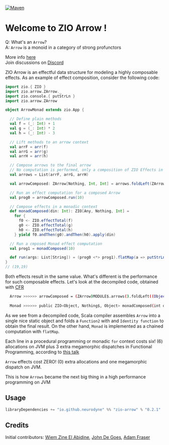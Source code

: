 [![Maven][mavenImg]][mavenLink]

[mavenImg]: https://img.shields.io/maven-central/v/io.github.neurodyne/zio-arrow_2.13.svg
[mavenLink]: https://mvnrepository.com/artifact/io.github.neurodyne/zio-arrow

# Welcome to ZIO Arrow !

Q: What's an `Arrow`? <br>
A: `Arrow` is a monoid in a category of strong profunctors

More info [here](docs/Intro.md) <br>
Join discussions on [Discord](https://discord.com/channels/629491597070827530/671823334421430282)

ZIO Arrow is an effectful data structure for modeling a highly composable effects. As an example of effect composition, consider the following code:

```scala
import zio.{ ZIO }
import zio.arrow.ZArrow._
import zio.console.{ putStrLn }
import zio.arrow.ZArrow

object ArrowMonad extends zio.App {

  // Define plain methods
  val f = (_: Int) + 1
  val g = (_: Int) * 2
  val h = (_: Int) - 3

  // Lift methods to an arrow context
  val arrF = arr(f)
  val arrG = arr(g)
  val arrH = arr(h)

  // Compose arrows to the final arrow
  // No computation is performed, only a composition of ZIO Effects in the Arrow context
  val arrows = List(arrF, arrG, arrH)

  val arrowComposed: ZArrow[Nothing, Int, Int] = arrows.foldLeft(ZArrow.identity[Int])(_ >>> _)

  // Run an effect computation for a composed Arrow
  val prog0 = arrowComposed.run(10)

  // Compose effects in a monadic context
  def monadComposed(din: Int): ZIO[Any, Nothing, Int] =
    for {
      f0 <- ZIO.effectTotal(f)
      g0 <- ZIO.effectTotal(g)
      h0 <- ZIO.effectTotal(h)
    } yield f0.andThen(g0).andThen(h0).apply(din)

  // Run a cmposed Monad effect computation
  val prog1 = monadComposed(10)

  def run(args: List[String]) = (prog0 <*> prog1).flatMap(a => putStrLn(a.toString)).exitCode
}
// (19,19)
```

Both effects result in the same value. What's different is the performance for such composable effects. Let's look at the decompiled code, obtained with [CFR](http://www.benf.org/other/cfr/)

```bash
  Arrow >>>>>> arrowComposed = (ZArrow)MODULE$.arrows().foldLeft((Object)ZArrow$.MODULE$.identity(), (Function2 & Serializable)(x$4, x$5) -> x$4.$greater$greater$greater(x$5));
  
  Monad >>>>>> public ZIO<Object, Nothing$, Object> monadComposed(int din) {return ZIO$.MODULE$.effectTotal((Function0 & Serializable)() -> <br>MODULE$.f()).flatMap((Function1 & Serializable)f0 -> ZIO$.MODULE$.effectTotal((Function0 & Serializable)() -> MODULE$.g()).flatMap((Function1 & Serializable)g0 -> ZIO$.MODULE$.effectTotal((Function0 & Serializable)() -> MODULE$.h()).map((Function1 & Serializable)h0 -> BoxesRunTime.boxToInteger((int)ArrowMonad$.$anonfun$monadComposed$6(f0, g0, din, h0)))));
```

As we see from a decompiled code, Scala compiler assembles `Arrow` into a single nice static object and folds a `Function2` with and `Identity function` to obtain the final result. On the other hand, `Monad` is implemented as a chained computation with `flatMap`.

Each line in a procedural programming or monadic `for` context costs six! (6) allocations on JVM plus 3 extra megamorphic dispatches in Functional Programming, according to [this talk](https://www.youtube.com/watch?v=L8AEj6IRNEE)

`Arrow` effects cost ZERO! (0) extra allocations and one megamorphic dispatch on JVM.

This is how `Arrows` became the next big thing in a high performance programming on JVM

## Usage 
```scala
libraryDependencies += "io.github.neurodyne" %% "zio-arrow" % "0.2.1"
```
## Credits

Initial contributors: [Wiem Zine El Abidine](https://github.com/wi101), [John De Goes](https://github.com/jdegoes), [Adam Fraser](https://github.com/adamgfraser/)

